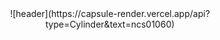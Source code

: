 <div align="center">
  ![header](https://capsule-render.vercel.app/api?type=Cylinder&text=ncs01060)
</div>


